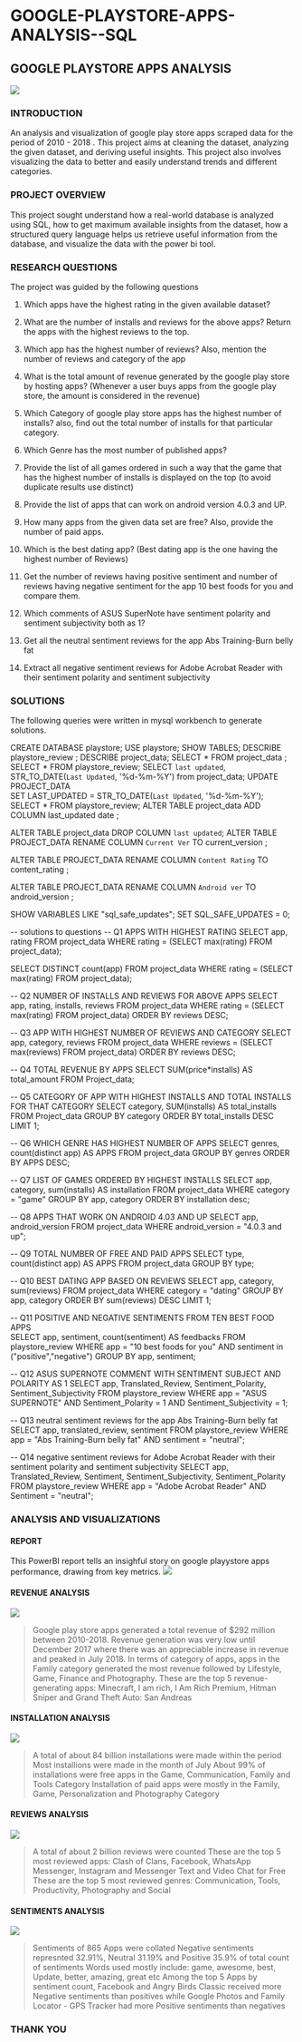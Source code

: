 # GOOGLE-PLAYSTORE-APPS-ANALYSIS--SQL
## GOOGLE PLAYSTORE APPS ANALYSIS 
![](gplaystore_(1).png) 

### INTRODUCTION 
An analysis and visualization of google play store apps scraped data for the period of 2010 - 2018 . This project aims at cleaning the dataset, analyzing the given dataset, and deriving useful insights. This project also involves visualizing the data to better and easily understand trends and different categories.

### PROJECT OVERVIEW 
This project sought understand how a real-world database is analyzed using SQL, how to get maximum available insights from the dataset, how a structured query language helps us retrieve useful information from the database, and visualize the data with the power bi tool. 
### RESEARCH QUESTIONS
The project was guided by the following questions

1. Which apps have the highest rating in the given available dataset?

2. What are the number of installs and reviews for the above apps? Return the apps with the highest reviews to the top.

3. Which app has the highest number of reviews? Also, mention the number of reviews and category of the app

4. What is the total amount of revenue generated by the google play store by hosting apps? (Whenever a user buys apps from the google play store, the amount is considered in the revenue)

5. Which Category of google play store apps has the highest number of installs? also, find out the total number of installs for that particular category.

6. Which Genre has the most number of published apps?

7. Provide the list of all games ordered in such a way that the game that has the highest number of installs is displayed on the top (to avoid duplicate results use distinct)

8. Provide the list of apps that can work on android version 4.0.3 and UP.

9. How many apps from the given data set are free? Also, provide the number of paid apps.

10. Which is the best dating app? (Best dating app is the one having the highest number of Reviews)

11. Get the number of reviews having positive sentiment and number of reviews having negative sentiment for the app 10 best foods for you and compare them.

12. Which comments of ASUS SuperNote have sentiment polarity and sentiment subjectivity both as 1?

13. Get all the neutral sentiment reviews for the app Abs Training-Burn belly fat

14. Extract all negative sentiment reviews for Adobe Acrobat Reader with their sentiment polarity and sentiment subjectivity

### SOLUTIONS 
The following queries were written in mysql workbench to generate solutions.

CREATE DATABASE playstore; 
USE playstore; 
SHOW TABLES;
DESCRIBE playstore_review ;
DESCRIBE project_data; 
SELECT * FROM project_data ; 
SELECT * FROM playstore_review;
SELECT `last updated`, STR_TO_DATE(`Last Updated`, '%d-%m-%Y')  from project_data;
UPDATE PROJECT_DATA  
SET LAST_UPDATED = STR_TO_DATE(`Last Updated`, '%d-%m-%Y'); 
SELECT * FROM playstore_review;
ALTER TABLE project_data 
ADD COLUMN last_updated date ; 

ALTER TABLE project_data
DROP COLUMN `last updated`;
ALTER TABLE PROJECT_DATA
RENAME COLUMN `Current Ver` TO current_version ; 

ALTER TABLE PROJECT_DATA
RENAME COLUMN `Content Rating` TO content_rating ; 

ALTER TABLE PROJECT_DATA
RENAME COLUMN `Android ver` TO android_version ;

SHOW VARIABLES LIKE "sql_safe_updates";
SET SQL_SAFE_UPDATES = 0; 

-- solutions to questions 
-- Q1 APPS WITH HIGHEST RATING
SELECT app, rating FROM project_data 
WHERE rating = (SELECT  max(rating) FROM project_data); 

SELECT DISTINCT count(app) FROM project_data 
WHERE rating = (SELECT  max(rating) FROM project_data); 

-- Q2 NUMBER OF INSTALLS AND REVIEWS FOR ABOVE APPS 
SELECT app, rating, installs, reviews FROM project_data 
WHERE rating = (SELECT max(rating) FROM project_data)
ORDER BY reviews DESC; 

-- Q3 APP WITH HIGHEST NUMBER OF REVIEWS AND CATEGORY 
 SELECT app, category, reviews FROM project_data
 WHERE reviews = (SELECT max(reviews) FROM project_data)
 ORDER BY reviews DESC;
 
 -- Q4 TOTAL REVENUE BY APPS
 SELECT SUM(price*installs)  AS total_amount FROM Project_data; 
 
 -- Q5 CATEGORY OF APP WITH HIGHEST INSTALLS AND TOTAL INSTALLS FOR THAT CATEGORY 
SELECT category, SUM(installs) AS total_installs FROM Project_data
GROUP BY category
ORDER BY total_installs DESC
LIMIT 1;

-- Q6 WHICH GENRE HAS HIGHEST NUMBER OF APPS
SELECT genres, count(distinct app) AS APPS FROM project_data
GROUP BY genres 
ORDER BY APPS DESC;

-- Q7 LIST OF GAMES ORDERED BY HIGHEST INSTALLS 
SELECT app, category, sum(installs) AS installation FROM project_data
WHERE category = "game" 
GROUP BY app, category
ORDER BY installation desc;

-- Q8 APPS THAT WORK ON ANDROID 4.03 AND UP
SELECT app, android_version FROM project_data
WHERE android_version = "4.0.3 and up";  

-- Q9 TOTAL NUMBER OF FREE AND PAID APPS 
SELECT type, count(distinct app) AS APPS FROM project_data
GROUP BY type;  

-- Q10 BEST DATING APP BASED ON REVIEWS 
SELECT app, category, sum(reviews) FROM project_data
WHERE category = "dating"
GROUP BY app, category
ORDER BY sum(reviews) DESC
LIMIT 1;   

-- Q11 POSITIVE AND NEGATIVE SENTIMENTS FROM TEN BEST FOOD APPS  
SELECT app, sentiment, count(sentiment) AS feedbacks FROM playstore_review
WHERE app = "10 best foods for you" AND sentiment in ("positive","negative")
GROUP BY app, sentiment;

-- Q12 ASUS SUPERNOTE COMMENT WITH SENTIMENT SUBJECT AND POLARITY AS 1 
SELECT app, Translated_Review, Sentiment_Polarity, Sentiment_Subjectivity FROM playstore_review
WHERE app = "ASUS SUPERNOTE"  AND Sentiment_Polarity = 1 AND Sentiment_Subjectivity = 1; 


-- Q13 neutral sentiment reviews for the app Abs Training-Burn belly fat 
SELECT app, translated_review, sentiment FROM playstore_review
WHERE app = "Abs Training-Burn belly fat" AND sentiment = "neutral";


-- Q14 negative sentiment reviews for Adobe Acrobat Reader with their sentiment polarity and sentiment subjectivity
SELECT app, Translated_Review, Sentiment, Sentiment_Subjectivity, Sentiment_Polarity FROM playstore_review
WHERE app = "Adobe Acrobat Reader"  AND Sentiment = "neutral";

### ANALYSIS AND VISUALIZATIONS
#### REPORT
This PowerBI report tells an insighful story on google playystore apps performance, drawing from key metrics.
![](pbi.report.png)

#### REVENUE ANALYSIS
![](revenue.png) 

>Google play store apps generated a total revenue of $292 million between 2010-2018.
>Revenue generation was very low until December 2017 where there was an appreciable increase in revenue and peaked in July 2018.
>In terms of category of apps, apps in the Family category generated the most revenue followed by Lifestyle, Game, Finance and Photography.
>These are the top 5 revenue-generating apps: Minecraft, I am rich, I Am Rich Premium, Hitman Sniper and Grand Theft Auto: San Andreas

#### INSTALLATION ANALYSIS
![](installation.png)

>A total of about 84 billion installations were made within the period
>Most installions were made in the month of July
>About 99% of installations were free apps in the Game, Communication, Family and Tools Category
>Installation of paid apps were mostly in the Family, Game, Personalization and Photography Category 

#### REVIEWS ANALYSIS
![](reviews.png) 

>A total of about 2 billion reviews were counted
>These are the top 5 most reviewed apps: Clash of Clans, Facebook, WhatsApp Messenger, Instagram and Messenger Text and Video Chat for Free
>These are the top 5 most reviewed genres: Communication, Tools, Productivity, Photography and Social

#### SENTIMENTS ANALYSIS 
![](sentiment.png) 

>Sentiments of 865 Apps were collated
>Negative sentiments represnted 32.91%, Neutral 31.19% and Positive 35.9% of total count of sentiments
>Words used mostly include: game, awesome, best, Update, better, amazing, great etc
>Among the top 5 Apps by sentiment count, Facebook and Angry Birds Classic received more Negative sentiments than positives while Google Photos and Family Locator - GPS Tracker had more Positive sentiments than negatives

### THANK YOU

